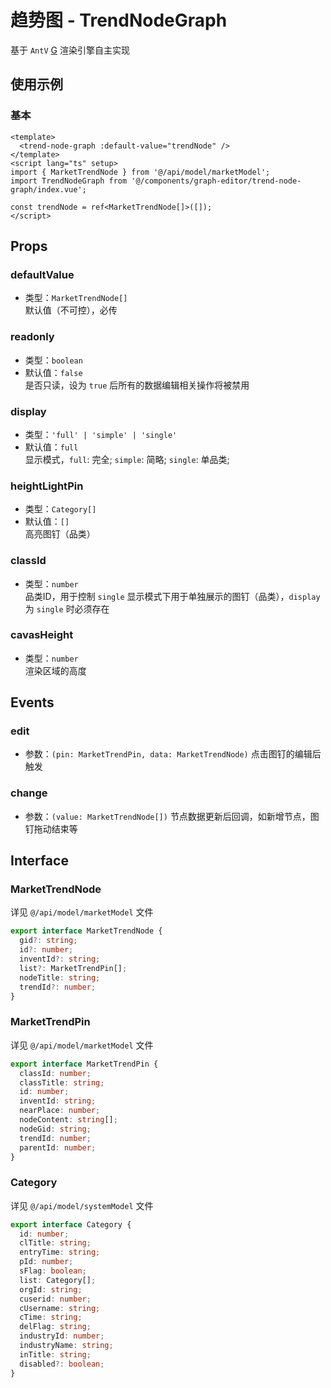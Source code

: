 # 趋势图 - TrendNodeGraph
基于 `AntV` [G](https://g-next.antv.vision/zh) 渲染引擎自主实现

## 使用示例
### 基本
```vue
<template>
  <trend-node-graph :default-value="trendNode" />
</template>
<script lang="ts" setup>
import { MarketTrendNode } from '@/api/model/marketModel';
import TrendNodeGraph from '@/components/graph-editor/trend-node-graph/index.vue';

const trendNode = ref<MarketTrendNode[]>([]);
</script>
```

## Props
### defaultValue
- 类型：`MarketTrendNode[]`  
默认值（不可控），必传

### readonly
- 类型：`boolean`
- 默认值：`false`  
是否只读，设为 `true` 后所有的数据编辑相关操作将被禁用

### display
- 类型：`'full' | 'simple' | 'single'`
- 默认值：`full`  
显示模式，`full`: 完全; `simple`: 简略; `single`: 单品类;

### heightLightPin
- 类型：`Category[]`
- 默认值：`[]`  
高亮图钉（品类）

### classId
- 类型：`number`  
品类ID，用于控制 `single` 显示模式下用于单独展示的图钉（品类），`display` 为 `single` 时必须存在

### cavasHeight
- 类型：`number`  
渲染区域的高度

## Events
### edit
- 参数：`(pin: MarketTrendPin, data: MarketTrendNode)`
点击图钉的编辑后触发

### change
- 参数：`(value: MarketTrendNode[])`
节点数据更新后回调，如新增节点，图钉拖动结束等

## Interface
### MarketTrendNode
详见 `@/api/model/marketModel` 文件
``` ts
export interface MarketTrendNode {
  gid?: string;
  id?: number;
  inventId?: string;
  list?: MarketTrendPin[];
  nodeTitle: string;
  trendId?: number;
}
```

### MarketTrendPin
详见 `@/api/model/marketModel` 文件
``` ts
export interface MarketTrendPin {
  classId: number;
  classTitle: string;
  id: number;
  inventId: string;
  nearPlace: number;
  nodeContent: string[];
  nodeGid: string;
  trendId: number;
  parentId: number;
}
```

### Category
详见 `@/api/model/systemModel` 文件
``` ts
export interface Category {
  id: number;
  clTitle: string;
  entryTime: string;
  pId: number;
  sFlag: boolean;
  list: Category[];
  orgId: string;
  cuserid: number;
  cUsername: string;
  cTime: string;
  delFlag: string;
  industryId: number;
  industryName: string;
  inTitle: string;
  disabled?: boolean;
}
```